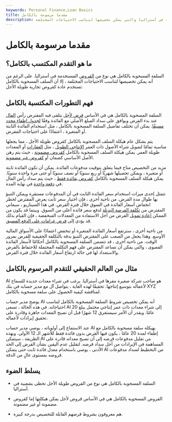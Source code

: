 ```yaml
---
keywords: Personal Finance,Loan Basics
title: مقدما مرسومة بالكامل
description: السلفة المسحوبة بالكامل هي نوع من القروض لأجل المستخدمة في أستراليا والتي يمكن تخصيصها لتناسب الاحتياجات المختلفة.
---
```


# مقدما مرسومة بالكامل
## ما هو التقدم المكتسب بالكامل؟

السلفة المسحوبة بالكامل هي نوع من [القروض](/loan) المستخدمة في أستراليا. على الرغم من أنه يمكن تخصيصها لتناسب الاحتياجات المختلفة ، إلا أن السلف المسحوبة بالكامل تستخدم عادة كقروض تجارية طويلة الأجل.

## فهم التطورات المكتسبة بالكامل

السلفة المسحوبة بالكامل هي في الأساس [قرض لأجل](/termloan) يتلقى فيه المقترض رأس [المال](/principal) عند بدء القرض ويوافق على سداد المبلغ الأصلي مع الفائدة وفقًا [لجدول إطفاء محدد مسبقًا](/amortization_schedule). يمكن أن تختلف تفاصيل السلفة المسحوبة بالكامل ، مثل استخدام الفائدة الثابتة أو المتغيرة ، اعتمادًا على احتياجات المقرض.

يتم بشكل عام هيكلة السلف المسحوبة بالكامل كقروض طويلة الأجل ، مما يجعلها مناسبة تمامًا لتمويل شراء الأصول ذات العمر [الإنتاجي الطويل](/usefullife) ، مثل [العقارات](/realestate) أو المعدات طويلة العمر. يمكن هيكلة السلف المسحوبة بالكامل [كقروض مضمونة](/secureddebt) ، حيث يتم رهن الأصل الأساسي كضمان أو [كقروض غير مضمونة](/unsecuredloan).

مزيد من التخصيص متاح فيما يتعلق بتوقيت مدفوعات الفائدة. يمكن أن تكون الفائدة ثابتة أو متغيرة ، ويمكن تحصيلها شهريًا أو ربع سنويًا أو نصف سنويًا أو حتى مرة واحدة سنويًا. يمكن هيكلة السلف المسحوبة بالكامل [كقروض بفائدة فقط](/interestonlymortgage) ، حيث يتم سداد رأس المال في [دفعة واحدة](/balloon-payment) في نهاية المدة.

تتمثل إحدى ميزات استخدام سعر الفائدة الثابت في أن المدفوعات مستقرة ويمكن التنبؤ بها طوال مدة القرض. من ناحية أخرى ، فإن اختيار سعر ثابت يعرض المقترض لخطر انخفاض أسعار الفائدة في السوق خلال فترة القرض. في هذا السيناريو ، سيعاني المقترض من [تكلفة الفرصة البديلة](/opportunitycost) لدفع سعر فائدة أعلى من السوق. وبينما قد يكون من الممكن [إعادة تمويل](/refinance) القرض من أجل الاستفادة من المعدلات المنخفضة ، فإن القيام بذلك قد يؤدي إلى [فرض غرامات على الدفع المسبق](/prepaymentpenalty).

من ناحية أخرى ، سترتفع أسعار الفائدة المتغيرة أو تنخفض اعتمادًا على الأسواق المالية الأوسع. وهذا يجعل من الصعب على المقترض التنبؤ بدقة بالتكلفة الحقيقية للقرض بمرور الوقت. من ناحية أخرى ، قد تتضمن السلفة المسحوبة بالكامل أحكامًا لأسعار الفائدة القصوى ، والتي يمكن أن تساعد المقترض على فهم التكلفة المحتملة للاحتفاظ بالقرض والاستعداد لها في حالة ارتفاع أسعار الفائدة خلال فترة القرض.

## مثال من العالم الحقيقي للتقدم المرسوم بالكامل

Al هو صاحب شركة صغيرة مقرها في أستراليا. يرغب في شراء معدات جديدة للسماح لأعماله بتوسيع إنتاجها. تحقيقًا لهذه الغاية ، يتواصل آل مع مدير حسابه في بنك XYZ لمناقشة كيفية الحصول على سلفة مسحوبة بالكامل.

يوضح مدير حساب Al أنه يمكن تخصيص شروط السلفة المسحوبة بالكامل لتناسب احتياجاته. في هذه الحالة ، تسعى Al إلى شراء معدات ذات عمر إنتاجي محتمل يبلغ 20 عامًا. ويقدر أن الأمر سيستغرق 12 شهرًا قبل أن تصبح المعدات جاهزة وقادرة على تحقيق إيرادات لأعماله.

عند الاستماع إلى أولوياته ، يوصي مدير حساب Al بهيكلة سلفة مسحوبة بالكامل مع إطفاء لمدة 20 عامًا ، يكون فيها القرض بدون فائدة فقط للأشهر الـ 12 الأولى. وبهذه الطريقة ، سيتمكن Al من تقليل مدفوعات قرضه إلى أن تصبح معداته قادرة على المساهمة في الإيرادات من أجل سداد قرضه. لتقليل عدم اليقين بشأن القرض إلى الحد الأدنى ، يوصي باستخدام معدل فائدة ثابت حتى يتمكن Al من التخطيط لسداد مدفوعات قروضه بمستوى عالٍ من الدقة.

## يسلط الضوء

- السلفة المسحوبة بالكامل هي نوع من القروض طويلة الأجل تحظى بشعبية في أستراليا.

- القروض المسحوبة بالكامل هي في الأساس قروض لأجل يمكن هيكلتها إما كقروض مضمونة أو غير مضمونة.

- هم معروفون بشروط قرضهم القابلة للتخصيص بدرجة كبيرة.

